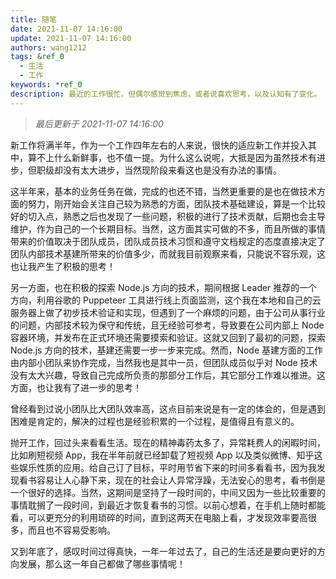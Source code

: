 ```yaml
---
title: 随笔
date: 2021-11-07 14:16:00
update: 2021-11-07 14:16:00
authors: wang1212
tags: &ref_0
  - 生活
  - 工作
keywords: *ref_0
description: 最近的工作很忙，但偶尔感觉到焦虑，或者说喜欢思考，以及认知有了变化。
---
```


> _最后更新于 2021-11-07 14:16:00_

新工作将满半年，作为一个工作四年左右的人来说，很快的适应新工作并投入其中，算不上什么新鲜事，也不值一提。为什么这么说呢，大抵是因为虽然技术有进步，但职级却没有太大进步，当然现阶段来看这也是没有办法的事情。

<!-- truncate -->

这半年来，基本的业务任务在做，完成的也还不错，当然更重要的是也在做技术方面的努力，刚开始会关注自己较为熟悉的方面，团队技术基础建设，算是一个比较好的切入点，熟悉之后也发现了一些问题，积极的进行了技术贡献，后期也会主导维护，作为自己的一个长期目标。当然，这方面其实可做的不多，而且所做的事情带来的价值取决于团队成员，团队成员技术习惯和遵守文档规定的态度直接决定了团队内部技术基建所带来的价值多少，而就我目前观察来看，只能说不容乐观，这也让我产生了积极的思考！

另一方面，也在积极的探索 Node.js 方向的技术，期间根据 Leader 推荐的一个方向，利用谷歌的 Puppeteer 工具进行线上页面监测，这个我在本地和自己的云服务器上做了初步技术验证和实现，但遇到了一个麻烦的问题，由于公司从事行业的问题，内部技术较为保守和传统，且无经验可参考，导致要在公司内部上 Node 容器环境，并发布在正式环境还需要摸索和验证。这就又回到了最初的问题，探索 Node.js 方向的技术，基建还需要一步一步来完成。然而，Node 基建方面的工作由内部小团队来协作完成，当然我也是其中一员，但团队成员似乎对 Node 技术没有太大兴趣，导致自己完成所负责的那部分工作后，其它部分工作难以推进。这方面，也让我有了进一步的思考！

曾经看到过说小团队比大团队效率高，这点目前来说是有一定的体会的，但是遇到困难是肯定的，解决的过程也是经验积累的一个过程，是值得且有意义的。

抛开工作，回过头来看看生活。现在的精神毒药太多了，异常耗费人的闲暇时间，比如刷短视频 App，我在半年前就已经卸载了短视频 App 以及类似微博、知乎这些娱乐性质的应用。给自己订了目标，平时用节省下来的时间多看看书，因为我发现看书容易让人心静下来，现在的社会让人异常浮躁，无法安心的思考，看书倒是一个很好的选择。当然，这期间是坚持了一段时间的，中间又因为一些比较重要的事情耽搁了一段时间，到最近才恢复看书的习惯。以前心想着，在手机上随时都能看，可以更充分的利用琐碎的时间，直到这两天在电脑上看，才发现效率要高很多，而且也不容易受影响。

又到年底了，感叹时间过得真快，一年一年过去了，自己的生活还是要向更好的方向发展，那么这一年自己都做了哪些事情呢！
